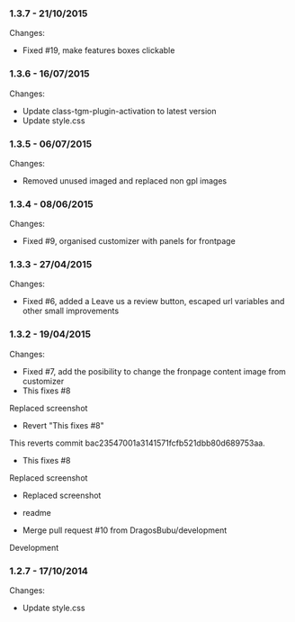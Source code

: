 

### 1.3.7 - 21/10/2015

 Changes: 


 * Fixed #19, make features boxes clickable


### 1.3.6 - 16/07/2015

 Changes: 


 * Update class-tgm-plugin-activation to latest version
 * Update style.css


### 1.3.5 - 06/07/2015

 Changes: 


 * Removed unused imaged and replaced non gpl images


### 1.3.4 - 08/06/2015

 Changes: 


 * Fixed #9, organised customizer with panels for frontpage


### 1.3.3 - 27/04/2015

 Changes: 


 * Fixed #6, added a Leave us a review button, escaped url variables and other small improvements


### 1.3.2 - 19/04/2015

 Changes: 


 * Fixed #7, add the posibility to change the fronpage content image from customizer
 * This fixes #8

Replaced screenshot
 * Revert "This fixes #8"

This reverts commit bac23547001a3141571fcfb521dbb80d689753aa.
 * This fixes #8

Replaced screenshot
 * Replaced screenshot

+ readme
 * Merge pull request #10 from DragosBubu/development

Development


### 1.2.7 - 17/10/2014

 Changes: 


 * Update style.css
